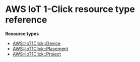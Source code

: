 # AWS IoT 1\-Click resource type reference<a name="AWS_IoT1Click"></a>

**Resource types**

- [AWS::IoT1Click::Device](aws-resource-iot1click-device.md)
- [AWS::IoT1Click::Placement](aws-resource-iot1click-placement.md)
- [AWS::IoT1Click::Project](aws-resource-iot1click-project.md)
